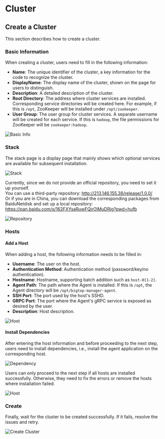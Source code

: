 
# Cluster

## Create a Cluster
This section describes how to create a cluster.

### Basic Information
When creating a cluster, users need to fill in the following information:
- **Name**: The unique identifier of the cluster, a key information for the code to recognize the cluster.
- **DisplayName**: The display name of the cluster, shown on the page for users to distinguish.
- **Description**: A detailed description of the cluster.
- **Root Directory**: The address where cluster services are installed. Corresponding service directories will be created here. For example, if this is `/opt`, ZooKeeper will be installed under `/opt/zookeeper`.
- **User Group**: The user group for cluster services. A separate username will be created for each service. If this is `hadoop`, the file permissions for ZooKeeper will be `zookeeper:hadoop`.

![Basic Info](https://github.com/user-attachments/assets/4fb8ccad-0694-4b9a-a0ac-33c736575391)

### Stack
The stack page is a display page that mainly shows which optional services are available for subsequent installation.

![Stack](https://github.com/user-attachments/assets/faf1112c-f0a6-4353-ba63-83abbb819c29)

Currently, since we do not provide an official repository, you need to set it up yourself.  
You can use a third-party repository: http://213.146.155.38/release/1.0.0/  
Or if you are in China, you can download the corresponding packages from BaiduNetdisk and set up a local repository: https://pan.baidu.com/s/162FXYsaRuwFQjrOlMuDRjg?pwd=hufb

![Repository](https://github.com/user-attachments/assets/dc06935b-f3d0-42c7-b535-d5f6f15f6356)

### Hosts
#### Add a Host
When adding a host, the following information needs to be filled in:
- **Username**: The user on the host.
- **Authentication Method**: Authentication method (password/key/no authentication).
- **Hostname**: Hostname, supporting batch addition such as `host-0[1-2]`.
- **Agent Path**: The path where the Agent is installed. If this is `/opt`, the Agent directory will be `/opt/bigtop-manager-agent`.
- **SSH Port**: The port used by the host's SSHD.
- **GRPC Port**: The port where the Agent's gRPC service is exposed as desired by the user.
- **Description**: Host description.

![Host](https://github.com/user-attachments/assets/761b9931-54f3-4309-adc0-87b611b68e7f)

#### Install Dependencies
After entering the host information and before proceeding to the next step, users need to install dependencies, i.e., install the agent application on the corresponding host.

![Dependency](https://github.com/user-attachments/assets/0dedfbb3-dfbb-4d06-8a9c-d0e0366a1f50)

Users can only proceed to the next step if all hosts are installed successfully. Otherwise, they need to fix the errors or remove the hosts where installation failed.

![Host](https://github.com/user-attachments/assets/c836e570-fa6a-411f-b3b4-0efb4b55d6ef)

### Create
Finally, wait for the cluster to be created successfully. If it fails, resolve the issues and retry.

![Create Cluster](https://github.com/user-attachments/assets/339a289e-c718-4953-bdb2-15232978fd49)